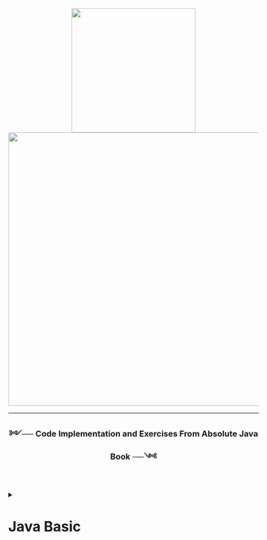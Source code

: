 
<div id="title" align="center">
  <img src="https://cdn.discordapp.com/attachments/1022316009077608593/1062441056102256770/Varssslk_1.png" width="250" />
</div>

<div id="title" align="center">
  <img src="https://cdn.discordapp.com/attachments/1022316009077608593/1062432667926282240/Ekran_goruntusu_2023-01-10_210611.jpg" width="550" />
</div>
   
---
   
   <div id="down-title" align="center">
 <h3>༻── Code Implementation and Exercises From Absolute Java Book ──༺<h3>
</div> </br>
   
   <details>
     <summary><h1>Java Basic</h1></summary>

---  
     
<!--Primitive Types-->
     
<details>
     <summary><h2>Primitive Types</h2></summary>
   
### [Primitive Types](https://github.com/erenuygur/EfficientHouseJava/blob/main/src/lessons/l1/PrimitiveTypes.java) </br> </br>
       
###   Topic:
####  Primitive Types </br> </br>  

###   Context:
####  Primitive Types: byte, short, int, long, float, double </br> </br>  

###   Lesson Date:
####  23.09.2022 </br> </br>  
     
</details>

---

<!--Expressions and Assigment and Operators -->

<details>
     <summary><h2>Expressions and Assigment</h2></summary>
   
### [Expressions and Assigment](https://github.com/erenuygur/EfficientHouseJava/blob/main/src/lessons/l2/ExpressionsAndAssignment.java) </br> </br> 
       
###   Topic:
####  Expressions and Assigment </br>  </br>   

###   Context:
####  Variable Expression and Variable Assignment (Dec. Init.) </br>  </br>  

###   Lesson Date:
####  24.09.2022 </br>  </br>  
     
</details>

---

<!--Primitive Types-->

<details>
     <summary><h2>Operators</h2></summary>
   
### [Operators](https://github.com/erenuygur/EfficientHouseJava/blob/main/src/lessons/l2/Operators.java) </br> </br>
       
###   Topic:
####  Operators </br> </br>  

###   Context:
####  Arithmetic Operators, Post/Pre Increments </br> </br>  

###   Lesson Date:
####  24.09.2022 </br> </br>  
     
</details>

<details>
     <summary><h2>Operators Examples</h2></summary>
  
### [Operators Example](https://github.com/erenuygur/EfficientHouseJava/blob/main/src/lessons/l2/OperatorsExample.java) </br> </br>

</details>

---

<details>
     <summary><h2>String Class</h2></summary>
  
### [String Class](https://github.com/erenuygur/EfficientHouseJava/blob/main/src/lessons/l3/string/StringClass.java) </br> </br>
  
###   Topic:
####  String Class </br> </br>  

###   Context:
####  String Class and Defined Method  </br> </br>  

###   Lesson Date:
####  25.09.2022 </br> </br>    

</details>

<details>
     <summary><h2>String Methods</h2></summary>
  
- ### [CharAt](https://github.com/erenuygur/EfficientHouseJava/blob/main/src/lessons/l3/string/ChartAt.java)
  
- ### [CompareTo](https://github.com/erenuygur/EfficientHouseJava/blob/main/src/lessons/l3/string/CompareTo.java)

- ### [Equals](https://github.com/erenuygur/EfficientHouseJava/blob/main/src/lessons/l3/string/Equals.java) 

- ### [Immutable](https://github.com/erenuygur/EfficientHouseJava/blob/main/src/lessons/l3/string/Immutable.java)

- ### [IndexOf](https://github.com/erenuygur/EfficientHouseJava/blob/main/src/lessons/l3/string/IndexOf.java)

- ### [Length](https://github.com/erenuygur/EfficientHouseJava/blob/main/src/lessons/l3/string/Length.java)
  
- ### [SubString](https://github.com/erenuygur/EfficientHouseJava/blob/main/src/lessons/l3/string/SubString.java)

- ### [Trim](https://github.com/erenuygur/EfficientHouseJava/blob/main/src/lessons/l3/string/Trim.java)  
  
- ### [UpperCase-LowerCase](https://github.com/erenuygur/EfficientHouseJava/blob/main/src/lessons/l3/string/UpperLower.java)  

</details>
  
---

<details>
     <summary><h2>Print Methods</h2></summary>
  
### [String Class](https://github.com/erenuygur/EfficientHouseJava/blob/main/src/lessons/l4/PrintMethods.java) </br> </br>
  
###   Topic:
####  Print Methods </br> </br>  

###   Context:
####  print, printf and println functions and their usage  </br> </br>  

###   Lesson Date:
####  01.10.2022 </br> </br>    

</details>

---



</details>

